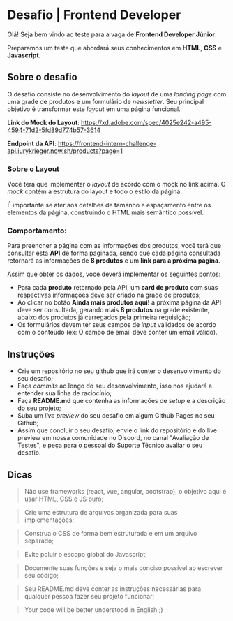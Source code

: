 # Desafio | Frontend Developer

Olá! Seja bem vindo ao teste para a vaga de **Frontend Developer Júnior**.

Preparamos um teste que abordará seus conhecimentos em **HTML**, **CSS** e **Javascript**.

## Sobre o desafio

O desafio consiste no desenvolvimento do *layout* de uma *landing page* com uma grade de produtos e um formulário de *newsletter*. Seu principal objetivo é transformar este *layout* em uma página funcional.

**Link do Mock do Layout**: https://xd.adobe.com/spec/4025e242-a495-4594-71d2-5fd89d774b57-3614

**Endpoint da API**: https://frontend-intern-challenge-api.iurykrieger.now.sh/products?page=1

### Sobre o Layout

Você terá que implementar o *layout* de acordo com o mock no link acima. O *mock* contém a estrutura do layout e todo o estilo da página.

É importante se ater aos detalhes de tamanho e espaçamento entre os elementos da página, construindo o HTML mais semântico possível.

### Comportamento:

Para preencher a página com as informações dos produtos, você terá que consultar esta **[API](https://frontend-intern-challenge-api.iurykrieger.now.sh/products?page=1)** de forma paginada, sendo que cada página consultada retornará as informações de **8 produtos** e um **link para a próxima página**.

Assim que obter os dados, você deverá implementar os seguintes pontos:

- Para cada **produto** retornado pela API, um **card de produto** com suas respectivas informações deve ser criado na grade de produtos;
- Ao clicar no botão **Ainda mais produtos aqui!** a próxima página da API deve ser consultada, gerando mais **8 produtos** na grade existente, abaixo dos produtos já carregados pela primeira requisição;
- Os formulários devem ter seus campos de *input* validados de acordo com o conteúdo (ex: O campo de email deve conter um email válido).


## Instruções

- Crie um repositório no seu github que irá conter o desenvolvimento do seu desafio;
- Faça *commits* ao longo do seu desenvolvimento, isso nos ajudará a entender sua linha de raciocínio;
- Faça **README.md** que contenha as informações de *setup* e a descrição do seu projeto;
- Suba um *live preview* do seu desafio em algum Github Pages no seu Github;
- Assim que concluir o seu desafio, envie o link do repositório e do live preview em nossa comunidade no Discord, no canal "Avaliação de Testes", e peça para o pessoal do Suporte Técnico avaliar o seu desafio.


## Dicas
> Não use frameworks (react, vue, angular, bootstrap), o objetivo aqui é usar HTML, CSS e JS puro;

> Crie uma estrutura de arquivos organizada para suas implementações;

> Construa o CSS de forma bem estruturada e em um arquivo separado;

> Evite poluir o escopo global do Javascript;

> Documente suas funções e seja o mais conciso possível ao escrever seu código;

> Seu README.md deve conter as instruções necessárias para qualquer pessoa fazer seu projeto funcionar;

> Your code will be better understood in English ;)

